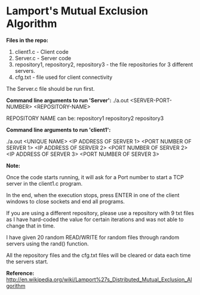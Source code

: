 # Lamport's Mutual Exclusion Algorithm

<b>Files in the repo:</b>
1. client1.c  -  Client code
2. Server.c - Server code
3. repository1, repository2, repository3 - the file repositories for 3 different servers.
4. cfg.txt - file used for client connectivity

The Server.c file should be run first.

<b>Command line arguments to run 'Server':</b>
./a.out &lt;SERVER-PORT-NUMBER&gt; &lt;REPOSITORY-NAME&gt;

REPOSITORY NAME can be:
repository1
repository2
repository3 

<b>Command line arguments to run 'client1':</b>

./a.out &lt;UNIQUE NAME&gt; &lt;IP ADDRESS OF SERVER 1&gt; &lt;PORT NUMBER OF SERVER 1&gt; &lt;IP ADDRESS OF SERVER 2&gt; &lt;PORT NUMBER OF SERVER 2&gt; &lt;IP ADDRESS OF SERVER 3&gt; &lt;PORT NUMBER OF SERVER 3&gt;

<b>Note:</b>

Once the code starts running, it will ask for a Port number to start a TCP server in the client1.c program.

In the end, when the execution stops, press ENTER in one of the client windows to close sockets and end all programs.

If  you are using a different repository, please use a repository with 9 txt files as I have hard-coded the value for certain iterations and was not able to change that in time.

I have given 20 random READ/WRITE for random files through random servers using the rand() function.

All the repository files and the cfg.txt files will be cleared or data each time the servers start.

<b>Reference:</b>
http://en.wikipedia.org/wiki/Lamport%27s_Distributed_Mutual_Exclusion_Algorithm
